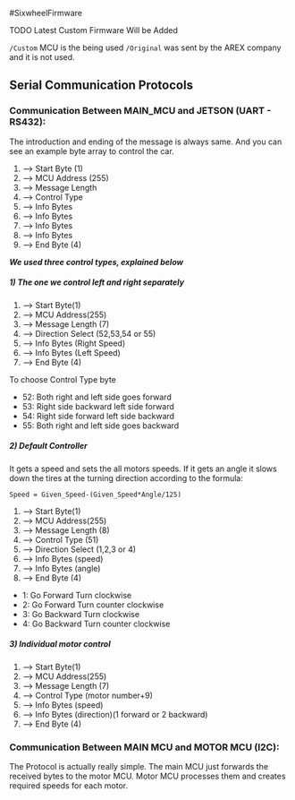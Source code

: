 #SixwheelFirmware

TODO Latest Custom Firmware Will be Added

`/Custom` MCU is the being used
`/Original` was sent by the AREX company and it is not used.

## Serial Communication Protocols

### Communication Between MAIN_MCU and JETSON (UART - RS432):
The introduction and ending of the message is always same. And you can see an example byte array to control the car.

1. --> Start Byte (1)
2.	--> MCU Address (255)
3. 	--> Message Length
4.	--> Control Type 
5. 	--> Info Bytes
6.	--> Info Bytes
7. 	--> Info Bytes
8. 	--> Info Bytes
9.	--> End Byte (4)

***We used three control types, explained below***

##### 1) The one we control left and right separately

1. 	--> Start Byte(1)
2.	--> MCU Address(255)
3. 	--> Message Length (7)
4.	--> Direction Select (52,53,54 or 55)
5. 	--> Info Bytes (Right Speed)
6.	--> Info Bytes (Left Speed)
7.	--> End Byte (4)

To choose Control Type byte
* 52: Both right and left side goes forward
* 53: Right side backward left side forward
* 54: Right side forward left side backward
* 55: Both right and left side goes backward

##### 2) Default Controller 

It gets a speed and sets the all motors speeds. If it gets an angle it slows down the tires at the turning direction according to the formula: 

`Speed = Given_Speed-(Given_Speed*Angle/125)`  

1. 	--> Start Byte(1)
2.	--> MCU Address(255)
3. 	--> Message Length (8)
4.	--> Control Type (51)
5. 	--> Direction Select (1,2,3 or 4)
6.	--> Info Bytes (speed)
7.	--> Info Bytes (angle)
8.	--> End Byte (4)

* 1: Go Forward Turn clockwise
* 2: Go Forward Turn counter clockwise
* 3: Go Backward Turn clockwise
* 4: Go Backward Turn counter clockwise

##### 3) Individual motor control

1. 	--> Start Byte(1)
2.	--> MCU Address(255)
3. 	--> Message Length (7)
4.	--> Control Type (motor number+9)
5. 	--> Info Bytes (speed)
6.	--> Info Bytes (direction)(1 forward or 2 backward)
8.	--> End Byte (4)

### Communication Between MAIN MCU and MOTOR MCU (I2C):

The Protocol is actually really simple. The main MCU just forwards the received bytes to the motor MCU. Motor MCU processes them and creates required speeds for each motor.
